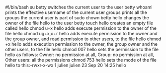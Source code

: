 #!/bin/bash
su betty switches the current user to the user betty
whoami prints the effective username of the current user
groups prints all the groups the current user is part of
sudo chown betty hello changes the owner of the file hello to the user betty
touch hello creates an empty file called hello
chmod u+x hello adds execute permission to the owner of the file hello
chmod ug+x,o+r hello adds execute permission to the owner and the group owner, and read permission to other users, to the file hello
chmod +x hello adds execution permission to the owner, the group owner and the other users, to the file hello
chmod 007 hello sets the permission to the file hello as follows: Owner: no permission at all, Group: no permission at all, Other users: all the permissions
chmod 753 hello  sets the mode of the file hello to this:-rwxr-x-wx 1 julien julien 23 Sep 20 14:25 hello
